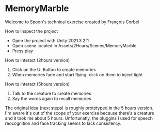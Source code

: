 # MemoryMarble
Welcome to Spoon's technical exercise created by François Corbel

How to inspect the project
  - Open the project with Unity 2021.3.2f1
  - Open scene located in Assets/2Hours/Scenes/MemoryMarble
  - Press play

How to interact (2hours version)
  1. Click on the UI Button to create memories
  2. When memories fade and start flying, click on them to inject light

How to interact (5hours version)
  1. Talk to the creature to create memories
  2. Say the words again to recall memories

  The original idea (next steps) is roughly prototyped in the 5 hours version.
  I'm aware it's out of the scope of your exercise because there's a creature and it took me about 5 hours.
  Unfortunatly, the pluggins I used for speech reocognition and face tracking seems to lack consistency.